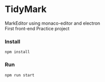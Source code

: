 # TidyMark
MarkEditor using monaco-editor and electron  
First front-end Practice project

### Install
```
npm install
```

### Run
```
npm run start
```
